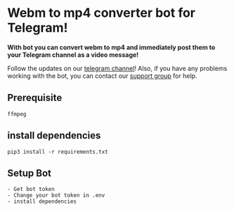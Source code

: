 # Webm to mp4 converter bot for Telegram!
**With bot you can convert webm to mp4 and immediately post them to your Telegram channel as a video message!**

Follow the updates on our [telegram channel](http://github.com)! 
Also, if you have any problems working with the bot, you can contact our [support group](http://github.com) for help.

## Prerequisite
    ffmpeg

## install dependencies
    pip3 install -r requirements.txt

## Setup Bot
    - Get bot token 
    - Change your bot token in .env
    - install dependencies


